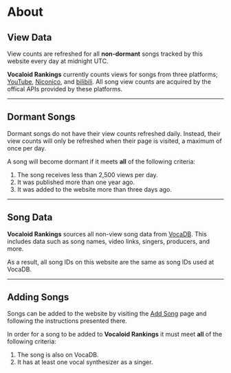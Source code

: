 # **About**

## View Data
View counts are refreshed for all **non-dormant** songs tracked by this website every day at midnight UTC.

**Vocaloid Rankings** currently counts views for songs from three platforms; [YouTube](https://www.youtube.com), [Niconico](https://www.nicovideo.jp/), and [bilibili](https://www.bilibili.tv). All song view counts are acquired by the offical APIs provided by these platforms.

---

## Dormant Songs
Dormant songs do not have their view counts refreshed daily. 
Instead, their view counts will only be refreshed when their page is visited, a maximum of once per day.

A song will become dormant if it meets **all** of the following criteria:

1. The song receives less than 2,500 views per day.
2. It was published more than one year ago.
3. It was added to the website more than three days ago.

---

## Song Data
**Vocaloid Rankings** sources all non-view song data from [VocaDB](https://vocadb.net/). 
This includes data such as song names, video links, singers, producers, and more.

As a result, all song IDs on this website are the same as song IDs used at VocaDB.

---

## Adding Songs
Songs can be added to the website by visiting the [Add Song](./song/add) page and following the instructions presented there.

In order for a song to be added to **Vocaloid Rankings** it must meet **all** of the following criteria:

1. The song is also on VocaDB.
2. It has at least one vocal synthesizer as a singer.